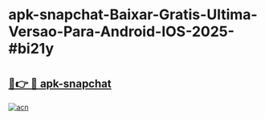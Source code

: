 # apk-snapchat-Baixar-Gratis-Ultima-Versao-Para-Android-IOS-2025-#bi21y

# <h2><a href="https://ainizakaria.my?title=apk-snapchat&ref=24M">🔗👉 🔴 apk-snapchat</a></h2>

[![acn](https://github.com/user-attachments/assets/0f9c940e-d8b0-45ae-aac7-cd30a18b3e1c)](https://ainizakaria.my?title=apk-snapchat&ref=24M)

